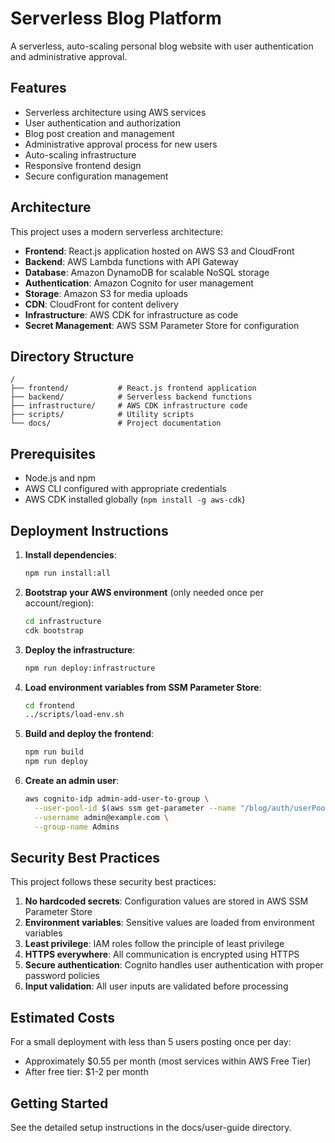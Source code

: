 # Serverless Blog Platform

A serverless, auto-scaling personal blog website with user authentication and administrative approval.

## Features

- Serverless architecture using AWS services
- User authentication and authorization
- Blog post creation and management
- Administrative approval process for new users
- Auto-scaling infrastructure
- Responsive frontend design
- Secure configuration management

## Architecture

This project uses a modern serverless architecture:

- **Frontend**: React.js application hosted on AWS S3 and CloudFront
- **Backend**: AWS Lambda functions with API Gateway
- **Database**: Amazon DynamoDB for scalable NoSQL storage
- **Authentication**: Amazon Cognito for user management
- **Storage**: Amazon S3 for media uploads
- **CDN**: CloudFront for content delivery
- **Infrastructure**: AWS CDK for infrastructure as code
- **Secret Management**: AWS SSM Parameter Store for configuration

## Directory Structure

```
/
├── frontend/           # React.js frontend application
├── backend/            # Serverless backend functions
├── infrastructure/     # AWS CDK infrastructure code
├── scripts/            # Utility scripts
└── docs/               # Project documentation
```

## Prerequisites

- Node.js and npm
- AWS CLI configured with appropriate credentials
- AWS CDK installed globally (`npm install -g aws-cdk`)

## Deployment Instructions

1. **Install dependencies**:
   ```bash
   npm run install:all
   ```

2. **Bootstrap your AWS environment** (only needed once per account/region):
   ```bash
   cd infrastructure
   cdk bootstrap
   ```

3. **Deploy the infrastructure**:
   ```bash
   npm run deploy:infrastructure
   ```

4. **Load environment variables from SSM Parameter Store**:
   ```bash
   cd frontend
   ../scripts/load-env.sh
   ```

5. **Build and deploy the frontend**:
   ```bash
   npm run build
   npm run deploy
   ```

6. **Create an admin user**:
   ```bash
   aws cognito-idp admin-add-user-to-group \
     --user-pool-id $(aws ssm get-parameter --name "/blog/auth/userPoolId" --query "Parameter.Value" --output text) \
     --username admin@example.com \
     --group-name Admins
   ```

## Security Best Practices

This project follows these security best practices:

1. **No hardcoded secrets**: Configuration values are stored in AWS SSM Parameter Store
2. **Environment variables**: Sensitive values are loaded from environment variables
3. **Least privilege**: IAM roles follow the principle of least privilege
4. **HTTPS everywhere**: All communication is encrypted using HTTPS
5. **Secure authentication**: Cognito handles user authentication with proper password policies
6. **Input validation**: All user inputs are validated before processing

## Estimated Costs

For a small deployment with less than 5 users posting once per day:
- Approximately $0.55 per month (most services within AWS Free Tier)
- After free tier: $1-2 per month

## Getting Started

See the detailed setup instructions in the docs/user-guide directory.
